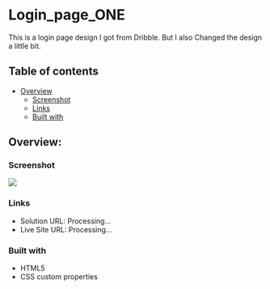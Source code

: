 # Login_page_ONE

This is a login page design I got from Dribble. But I also Changed the design a little bit.  

## Table of contents

- [Overview](#overview)
  - [Screenshot](#screenshot)
  - [Links](#links)
  - [Built with](#built-with)
  

## Overview:

### Screenshot

![](screenshot.png)

### Links

- Solution URL: Processing...
- Live Site URL: Processing...


### Built with

- HTML5 
- CSS custom properties
